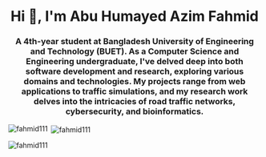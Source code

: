 <h1 align="center">Hi 👋, I'm Abu Humayed Azim Fahmid</h1>
<h3 align="center">A 4th-year student at Bangladesh University of Engineering and Technology (BUET). As a Computer Science and Engineering undergraduate, I've delved deep into both software development and research, exploring various domains and technologies. My projects range from web applications to traffic simulations, and my research work delves into the intricacies of road traffic networks, cybersecurity, and bioinformatics.</h3>

<p align="left">
</p>

<p><img align="left" src="https://github-readme-stats.vercel.app/api/top-langs?username=fahmid111&show_icons=true&locale=en&layout=compact" alt="fahmid111" /></p>

<p>&nbsp;<img align="center" src="https://github-readme-stats.vercel.app/api?username=fahmid111&show_icons=true&locale=en" alt="fahmid111" /></p>

<p><img align="center" src="https://github-readme-streak-stats.herokuapp.com/?user=fahmid111&" alt="fahmid111" /></p>


